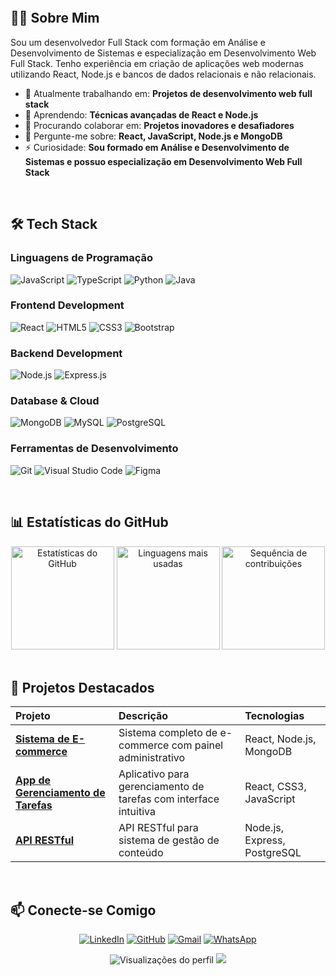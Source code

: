 <div align="center">
  <table style="visibility: hidden;">
    <tr>
      <td>
        <img src="https://github.com/clayalexssander/pics/raw/main/WhatsApp%20Image%202025-09-07%20at%2020.29.53.png" 
             alt="Clayver Alexssander" 
             width="200"
             style="border-radius: 15px; box-shadow: 0 0 15px #27F7D6, 0 0 25px #27F7D6, 0 0 35px #27F7D6; border: 3px solid #27F7D6;" />
      </td>
      <td>
        <img src="https://capsule-render.vercel.app/api?type=waving&color=gradient&height=150&section=header&text=Clayver+Alexssander&fontSize=40&fontAlignY=35&animation=fadeIn&desc=Desenvolvedor+Full+Stack&descSize=18&descAlignY=51" />
      </td>
    </tr>
  </table>
</div>




## 👨‍💻 Sobre Mim

Sou um desenvolvedor Full Stack com formação em Análise e Desenvolvimento de Sistemas e especialização em Desenvolvimento Web Full Stack. Tenho experiência em criação de aplicações web modernas utilizando React, Node.js e bancos de dados relacionais e não relacionais.

- 🔭 Atualmente trabalhando em: **Projetos de desenvolvimento web full stack**
- 🌱 Aprendendo: **Técnicas avançadas de React e Node.js**
- 👯 Procurando colaborar em: **Projetos inovadores e desafiadores**
- 💬 Pergunte-me sobre: **React, JavaScript, Node.js e MongoDB**
- ⚡ Curiosidade: **Sou formado em Análise e Desenvolvimento de Sistemas e possuo especialização em Desenvolvimento Web Full Stack**

<br />

## 🛠️ Tech Stack

### Linguagens de Programação
![JavaScript](https://img.shields.io/badge/JavaScript-F7DF1E?style=for-the-badge&logo=javascript&logoColor=black)
![TypeScript](https://img.shields.io/badge/TypeScript-007ACC?style=for-the-badge&logo=typescript&logoColor=white)
![Python](https://img.shields.io/badge/Python-3776AB?style=for-the-badge&logo=python&logoColor=white)
![Java](https://img.shields.io/badge/Java-ED8B00?style=for-the-badge&logo=openjdk&logoColor=white)

### Frontend Development
![React](https://img.shields.io/badge/React-20232A?style=for-the-badge&logo=react&logoColor=61DAFB)
![HTML5](https://img.shields.io/badge/HTML5-E34F26?style=for-the-badge&logo=html5&logoColor=white)
![CSS3](https://img.shields.io/badge/CSS3-1572B6?style=for-the-badge&logo=css3&logoColor=white)
![Bootstrap](https://img.shields.io/badge/Bootstrap-563D7C?style=for-the-badge&logo=bootstrap&logoColor=white)

### Backend Development
![Node.js](https://img.shields.io/badge/Node.js-339933?style=for-the-badge&logo=nodedotjs&logoColor=white)
![Express.js](https://img.shields.io/badge/Express.js-000000?style=for-the-badge&logo=express&logoColor=white)

### Database & Cloud
![MongoDB](https://img.shields.io/badge/MongoDB-4EA94B?style=for-the-badge&logo=mongodb&logoColor=white)
![MySQL](https://img.shields.io/badge/MySQL-00000F?style=for-the-badge&logo=mysql&logoColor=white)
![PostgreSQL](https://img.shields.io/badge/PostgreSQL-316192?style=for-the-badge&logo=postgresql&logoColor=white)

### Ferramentas de Desenvolvimento
![Git](https://img.shields.io/badge/Git-F05032?style=for-the-badge&logo=git&logoColor=white)
![Visual Studio Code](https://img.shields.io/badge/Visual_Studio_Code-0078D4?style=for-the-badge&logo=visual%20studio%20code&logoColor=white)
![Figma](https://img.shields.io/badge/Figma-F24E1E?style=for-the-badge&logo=figma&logoColor=white)

<br />

## 📊 Estatísticas do GitHub

<div align="center">
  
  <img src="https://github-readme-stats.vercel.app/api?username=clayveralexssander&show_icons=true&theme=radical&hide_border=true" alt="Estatísticas do GitHub" height="165" />
  <img src="https://github-readme-stats.vercel.app/api/top-langs/?username=clayveralexssander&theme=radical&hide_border=true&layout=compact" alt="Linguagens mais usadas" height="165" />
  <img src="https://github-readme-streak-stats.herokuapp.com/?user=clayveralexssander&theme=radical&hide_border=true" alt="Sequência de contribuições" height="165" />

</div>

<br />

## 🌟 Projetos Destacados

| Projeto | Descrição | Tecnologias |
| :--- | :--- | :--- |
| [**Sistema de E-commerce**](https://github.com/clayveralexssander/ecommerce-system) | Sistema completo de e-commerce com painel administrativo | React, Node.js, MongoDB |
| [**App de Gerenciamento de Tarefas**](https://github.com/clayveralexssander/task-manager) | Aplicativo para gerenciamento de tarefas com interface intuitiva | React, CSS3, JavaScript |
| [**API RESTful**](https://github.com/clayveralexssander/rest-api) | API RESTful para sistema de gestão de conteúdo | Node.js, Express, PostgreSQL |

<br />

## 📫 Conecte-se Comigo

<div align="center">
  
  [![LinkedIn](https://img.shields.io/badge/LinkedIn-0077B5?style=for-the-badge&logo=linkedin&logoColor=white)](https://www.linkedin.com/in/clayver-alexssander-ferreira-de-oliveira-56393234a/)
  [![GitHub](https://img.shields.io/badge/GitHub-100000?style=for-the-badge&logo=github&logoColor=white)](https://github.com/clayveralexssander)
  [![Gmail](https://img.shields.io/badge/Gmail-D14836?style=for-the-badge&logo=gmail&logoColor=white)](mailto:clayveralexssander@gmail.com)
  [![WhatsApp](https://img.shields.io/badge/WhatsApp-25D366?style=for-the-badge&logo=whatsapp&logoColor=white)](https://wa.me/SEUNUMERO)

</div>

<div align="center">
  
  <img src="https://komarev.com/ghpvc/?username=clayveralexssander&style=for-the-badge&color=27F7D6" alt="Visualizações do perfil" />
  
  <img src="https://capsule-render.vercel.app/api?type=waving&color=gradient&height=100&section=footer&animation=fadeIn" />
  
</div>
